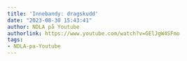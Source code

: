 ```yaml
---
title: 'Innebandy: dragskudd'
date: "2023-08-30 15:43:41"
author: NDLA på Youtube
authorlink: https://www.youtube.com/watch?v=GElJgW4SFmo
tags:
- NDLA-pa-Youtube
---
```

